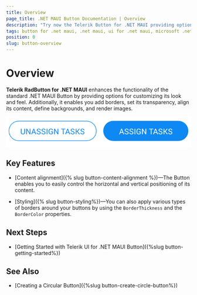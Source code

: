 ```yaml
---
title: Overview
page_title: .NET MAUI Button Documentation | Overview
description: "Try now the Telerik Button for .NET MAUI providing options for customizing the look and feel of the .NET MAUI Button."
tags: button for .net maui, .net maui, ui for .net maui, microsoft .net maui
position: 0
slug: button-overview
---
```


# Overview

**Telerik RadButton for .NET MAUI** enhances the functionality of the standard .NET MAUI Button by providing options for customizing its look and feel. Additionally, it enables you add borders, set its transparency, align its content, define backgrounds, and render images.

![Button Overview](images/button-overview.png "Button for .NET MAUI")

## Key Features

* [Content alignment]({% slug button-content-alignment %})&mdash;The Button enables you to easily control the horizontal and vertical positioning of its content.

* [Styling]({% slug button-styling%})&mdash;You can also apply various types of borders around your buttons by using the `BorderThickness` and the `BorderColor` properties.

## Next Steps

- [Getting Started with Telerik UI for .NET MAUI Button]({%slug button-getting-started%})

## See Also

- [Creating a Circular Button]({%slug button-create-circle-button%})
